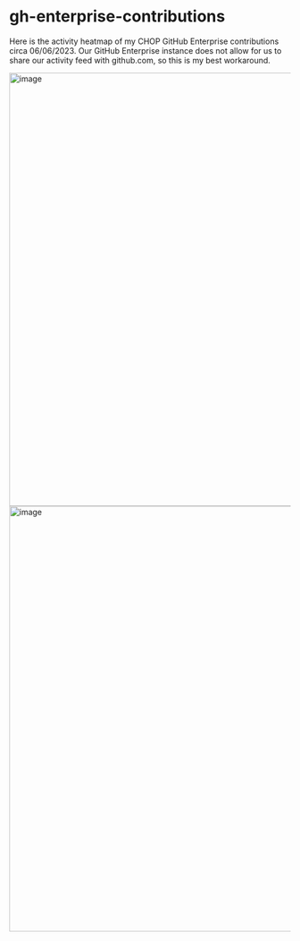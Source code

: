 # gh-enterprise-contributions

Here is the activity heatmap of my CHOP GitHub Enterprise contributions circa 06/06/2023. Our GitHub Enterprise instance does not allow for us to share our activity feed with github.com, so this is my best workaround.

<img width="775" alt="image" src="https://github.com/aseyedia/gh-enterprise-contributions/assets/43455034/0d5dd70f-dfbb-42e9-b297-7031fe836408">
<img width="761" alt="image" src="https://github.com/aseyedia/gh-enterprise-contributions/assets/43455034/81cf9fa1-bf3c-4c06-bb4e-b7f72cec32eb">
